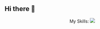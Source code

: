 ## Hi there 👋

<p align="center">
  My Skills:
  <a href="https://skillicons.dev">
    <img src="https://skillicons.dev/icons?i=ruby,python,java,bash,,linux,arduino" />
  </a>
</p>
